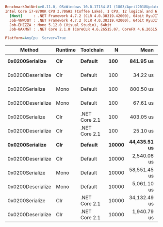 ``` ini

BenchmarkDotNet=v0.11.0, OS=Windows 10.0.17134.81 (1803/April2018Update/Redstone4)
Intel Core i7-8700K CPU 3.70GHz (Coffee Lake), 1 CPU, 12 logical and 6 physical cores
  [Host]     : .NET Framework 4.7.2 (CLR 4.0.30319.42000), 64bit RyuJIT-v4.7.3110.0
  Job-VNWJQT : .NET Framework 4.7.2 (CLR 4.0.30319.42000), 64bit RyuJIT-v4.7.3110.0
  Job-EHZZZA : Mono 5.12.0 (Visual Studio), 64bit 
  Job-UAXMGT : .NET Core 2.1.0 (CoreCLR 4.6.26515.07, CoreFX 4.6.26515.06), 64bit RyuJIT

Platform=AnyCpu  Server=True  

```
|            Method | Runtime |     Toolchain |     N |         Mean |       Error |      StdDev |     Gen 0 |  Allocated |
|------------------ |-------- |-------------- |------ |-------------:|------------:|------------:|----------:|-----------:|
|   **0x0200Serialize** |     **Clr** |       **Default** |   **100** |    **841.95 us** |  **17.6101 us** |  **20.9636 us** |    **0.9766** |   **368352 B** |
| 0x0200Deserialize |     Clr |       Default |   100 |     34.22 us |   0.3989 us |   0.3732 us |    0.1465 |    39646 B |
|   0x0200Serialize |    Mono |       Default |   100 |    800.50 us |  11.6611 us |  10.9078 us |   81.0547 |        N/A |
| 0x0200Deserialize |    Mono |       Default |   100 |     67.61 us |   0.7201 us |   0.6384 us |    8.6914 |        N/A |
|   0x0200Serialize |     Clr | .NET Core 2.1 |   100 |    403.05 us |   2.9175 us |   2.4363 us |    1.4648 |    42781 B |
| 0x0200Deserialize |     Clr | .NET Core 2.1 |   100 |     25.10 us |   0.5010 us |   0.6857 us |    0.1465 |     4084 B |
|   **0x0200Serialize** |     **Clr** |       **Default** | **10000** | **44,435.51 us** | **882.9363 us** | **981.3813 us** |   **83.3333** | **38490799 B** |
| 0x0200Deserialize |     Clr |       Default | 10000 |  2,540.06 us |  22.2500 us |  19.7240 us |   15.6250 |  3948315 B |
|   0x0200Serialize |    Mono |       Default | 10000 | 58,551.45 us | 862.1466 us | 806.4524 us | 8000.0000 |        N/A |
| 0x0200Deserialize |    Mono |       Default | 10000 |  5,061.10 us |  85.8665 us |  80.3196 us |  854.5455 |        N/A |
|   0x0200Serialize |     Clr | .NET Core 2.1 | 10000 | 34,132.49 us | 241.8693 us | 226.2446 us |  133.3333 |  3976018 B |
| 0x0200Deserialize |     Clr | .NET Core 2.1 | 10000 |  1,940.79 us |  42.2102 us |  39.4835 us |   15.6250 |   380940 B |
